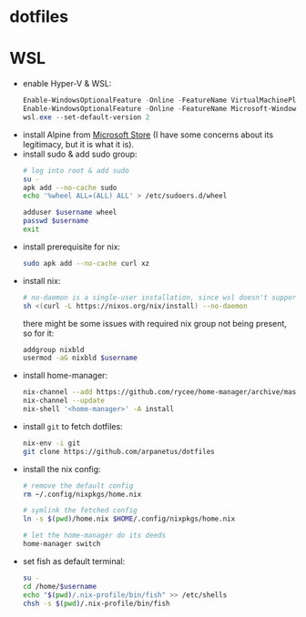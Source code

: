 # dotfiles

# WSL
 - enable Hyper-V & WSL:
    ```PowerShell   
    Enable-WindowsOptionalFeature -Online -FeatureName VirtualMachinePlatform
    Enable-WindowsOptionalFeature -Online -FeatureName Microsoft-Windows-Subsystem-Linux
    wsl.exe --set-default-version 2
    ```
 - install Alpine from [Microsoft Store](https://apps.microsoft.com/store/detail/alpine-wsl/9P804CRF0395?) (I have some concerns about its legitimacy, but it is what it is).
 - install sudo & add sudo group:
    ```sh
    # log into root & add sudo
    su -
    apk add --no-cache sudo
    echo '%wheel ALL=(ALL) ALL' > /etc/sudoers.d/wheel
    
    adduser $username wheel 
    passwd $username
    exit
    ```
- install prerequisite for nix:
    ```sh
    sudo apk add --no-cache curl xz
    ```
- install nix:
    ```sh
    # no-daemon is a single-user installation, since wsl doesn't support systemd. 
    sh <(curl -L https://nixos.org/nix/install) --no-daemon
    ```
    there might be some issues with required nix group not being present, so for it:
    ```sh
    addgroup nixbld
    usermod -aG nixbld $username
    ``` 
- install home-manager:
    ```sh
    nix-channel --add https://github.com/rycee/home-manager/archive/master.tar.gz home-manager
    nix-channel --update
    nix-shell '<home-manager>' -A install
    ```
- install `git` to fetch dotfiles:
    ```sh
    nix-env -i git
    git clone https://github.com/arpanetus/dotfiles
    ```
- install the nix config:
    ```sh
    # remove the default config
    rm ~/.config/nixpkgs/home.nix

    # symlink the fetched config
    ln -s $(pwd)/home.nix $HOME/.config/nixpkgs/home.nix

    # let the home-manager do its deeds
    home-manager switch
    ```
- set fish as default terminal:
    ```sh
    su -
    cd /home/$username
    echo "$(pwd)/.nix-profile/bin/fish" >> /etc/shells
    chsh -s $(pwd)/.nix-profile/bin/fish
    ```
